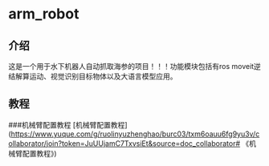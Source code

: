 # arm_robot
## 介绍
这是一个用于水下机器人自动抓取海参的项目！！！功能模块包括有ros moveit逆结解算运动、视觉识别目标物体以及大语言模型应用。
## 教程
###机械臂配置教程
[机械臂配置教程](https://www.yuque.com/g/ruolinyuzhenghao/burc03/txm6oauu6fg9yu3v/collaborator/join?token=JuUUjamC7TxvsiEt&source=doc_collaborator# 《机械臂配置教程》)
